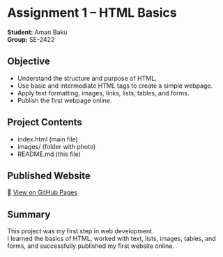 # Assignment 1 – HTML Basics

**Student:** Aman Baku  
**Group:** SE-2422

## Objective
- Understand the structure and purpose of HTML.  
- Use basic and intermediate HTML tags to create a simple webpage.  
- Apply text formatting, images, links, lists, tables, and forms.  
- Publish the first webpage online.  

## Project Contents
- index.html (main file)  
- images/ (folder with photo)  
- README.md (this file)  


## Published Website
🔗 [View on GitHub Pages](https://MarioAman07.github.io/assignment1/)

## Summary
This project was my first step in web development.  
I learned the basics of HTML, worked with text, lists, images, tables, and forms, 
and successfully published my first website online.
